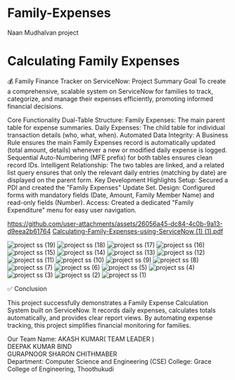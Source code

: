 # Family-Expenses
Naan Mudhalvan project

# Calculating Family Expenses
💰 Family Finance Tracker on ServiceNow: Project Summary
Goal
To create a comprehensive, scalable system on ServiceNow for families to track, categorize, and manage their expenses efficiently, promoting informed financial decisions.

Core Functionality
Dual-Table Structure:
Family Expenses: The main parent table for expense summaries.
Daily Expenses: The child table for individual transaction details (who, what, when).
Automated Data Integrity:
A Business Rule ensures the main Family Expenses record is automatically updated (total amount, details) whenever a new or modified daily expense is logged.
Sequential Auto-Numbering (MFE prefix) for both tables ensures clean record IDs.
Intelligent Relationship:
The two tables are linked, and a related list query ensures that only the relevant daily entries (matching by date) are displayed on the parent form.
Key Development Highlights
Setup: Secured a PDI and created the "Family Expenses" Update Set.
Design: Configured forms with mandatory fields (Date, Amount, Family Member Name) and read-only fields (Number).
Access: Created a dedicated "Family Expenditure" menu for easy user navigation.


https://github.com/user-attachments/assets/26056a45-dc84-4c0b-9a13-d9eea2b61764
[Calculating-Family-Expenses-using-ServiceNow (1) (1).pdf](https://github.com/user-attachments/files/23280661/Calculating-Family-Expenses-using-ServiceNow.1.1.pdf)


![project ss (19)](https://github.com/user-attachments/assets/52ee0996-f342-4cce-a33e-63985ce1ee12)
![project ss (18)](https://github.com/user-attachments/assets/d4336a4d-b795-4b9a-ab3d-54d470274ae9)
![project ss (17)](https://github.com/user-attachments/assets/55320d97-aacd-452e-a927-5a9715039a29)
![project ss (16)](https://github.com/user-attachments/assets/8fa3e8ad-88ba-463a-98c0-cc424c6d8b5a)
![project ss (15)](https://github.com/user-attachments/assets/a7c2f2dd-b149-4c20-afd2-9ace4e8abbde)
![project ss (14)](https://github.com/user-attachments/assets/c12a5c19-74e6-46b4-ac26-38ac89d386f9)
![project ss (13)](https://github.com/user-attachments/assets/f39ac990-565e-46aa-8934-e528c510acca)
![project ss (12)](https://github.com/user-attachments/assets/396e9411-4bec-4583-97a8-a32d50253c29)
![project ss (11)](https://github.com/user-attachments/assets/3f6f6e98-f018-4708-87fd-9f567190addd)
![project ss (10)](https://github.com/user-attachments/assets/6afbde03-aa98-43c5-b472-d257d4718ab1)
![project ss (9)](https://github.com/user-attachments/assets/44e74015-0bc8-4ea9-ae59-e62a983e6778)
![project ss (8)](https://github.com/user-attachments/assets/cb8be0f5-b07d-41c2-86ca-a02e4c2e29b0)
![project ss (7)](https://github.com/user-attachments/assets/836185de-e16b-4e12-adcc-eac8086d1cc9)
![project ss (6)](https://github.com/user-attachments/assets/1ba6ce7d-4a8f-4968-ac42-3a38a5f1781a)
![project ss (5)](https://github.com/user-attachments/assets/5b76c810-2c82-4786-a444-2e4eba46fc86)
![project ss (4)](https://github.com/user-attachments/assets/2959b569-f117-4ba7-a7d0-68138ae88e2e)
![project ss (3)](https://github.com/user-attachments/assets/0006c570-9778-4270-b5fb-445e3efd9f2f)
![project ss (2)](https://github.com/user-attachments/assets/5927cd95-1e3c-47d8-8430-67d5ff8168fe)
![project ss (1)](https://github.com/user-attachments/assets/95e00335-e5a5-4721-b922-1e8c27af0003)

✅ Conclusion

This project successfully demonstrates a Family Expense Calculation System built on ServiceNow.
It records daily expenses, calculates totals automatically, and provides clear report views.
By automating expense tracking, this project simplifies financial monitoring for families.


Our Team Name:
AKASH KUMAR( TEAM LEADER )<br>
DEEPAK KUMAR BIND</br>
GURAPNOOR SHARON CHITHMABER</br>
 Department: Computer Science and Engineering (CSE)
 College: Grace College of Engineering, Thoothukudi
